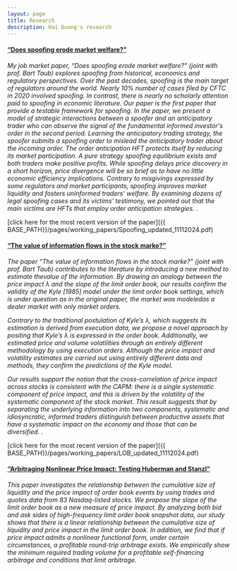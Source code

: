 ```yaml
---
layout: page
title: Research
description: Hai Duong's research
---
```




#### <u>“Does spoofing erode market welfare?”</u>

*My job market paper, “Does spoofing erode market welfare?” (joint with prof. Bart Taub) explores spoofing from historical, economics and regulatory perspectives. Over the past decades, spoofing is the main target of regulators around the world.  Nearly 10% number of cases filed by CFTC in 2020 involved spoofing. In contrast, there is nearly no scholarly attention paid to spoofing in economic literature. Our paper is the first paper that provide a testable framework for spoofing. In the paper, we present a model of strategic interactions between a spoofer and an anticipatory trader who can observe the signal of the fundamental informed investor's order in the second period. Learning the anticipatory trading strategy,  the spoofer submits a spoofing order to mislead the anticipatory trader about the incoming order. The order anticipation HFT protects itself by reducing its market participation. A pure strategy spoofing equilibrium exists and both traders make positive profits. While spoofing delays price discovery in a short horizon, price divergence will be so brief as to have no little economic efficiency implications. Contrary to misgivings expressed by some regulators and market participants, spoofing improves market liquidity and fosters uninformed traders' welfare. By examining dozens of legal spoofing cases and its victims’ testimony, we pointed out that the main victims are HFTs that employ order anticipation strategies. .*

[click here for the most recent version of the paper]({{ BASE_PATH}}/pages/working_papers/Spoofing_updated_11112024.pdf)

#### <u>“The value of information flows in the stock marke?”</u>

*The paper “The value of information flows in the stock marke?” (joint with prof. Bart Taub) contributes to the literature by introducing a new method to estimate thevalue of the information. By drawing an analogy between the price impact λ and the slope of the limit order book, our results confirm the validity of the Kyle [1985] model under the limit order book settings, which is under question as in the original paper, the market was modeledas a dealer market with only market orders.*

*Contrary to the traditional postulation of Kyle’s λ, which suggests its estimation is derived
from execution data, we propose a novel approach by positing that Kyle’s λ is expressed in the
order book. Additionally, we estimated price and volume volatilities through an entirely different
methodology by using execution orders. Although the price impact and volatility estimates are
carried out using entirely different data and methods, they confirm the predictions of the Kyle
model.*

*Our results support the notion that the cross-correlation of price impact across stocks is consistent with the CAPM: there is a single systematic component of price impact, and this is driven by the volatility of the systematic component of the stock market. This result suggests that by separating the underlying information into two components, systematic and idiosyncratic, informed traders distinguish between productive assets that have a systematic impact on the economy and those that can be diversified. .*

[click here for the most recent version of the paper]({{ BASE_PATH}}/pages/working_papers/LOB_updated_11112024.pdf)

#### <u>“Arbitraging Nonlinear Price Impact: Testing Huberman and Stanzl”</u>

*This paper investigates the relationship between the cumulative size of liquidity and the price
impact of order book events by using trades and quotes data from 83 Nasdaq-listed stocks. We
propose the slope of the limit order book as a new measure of price impact. By analyzing both
bid and ask sides of high-frequency limit order book snapshot data, our study shows that there is
a linear relationship between the cumulative size of liquidity and price impact in the limit order
book. In addition, we find that if price impact admits a nonlinear functional form, under certain
circumstances, a profitable round-trip arbitrage exists. We empirically show the minimum required
trading volume for a profitable self-financing arbitrage and conditions that limit arbitrage.*
<!-- Note: this is how to write a comment in HTML. Everything in here won't show up on your webpage.-->

<!--
To increase the size of the title, use fewer # in front of the paper title.
To decrease the size of the title, use more #. 
To remove the italics, remove the * before and after the description
To remove the underline from the title, remove the <u> tags (<u> and </u>)
-->